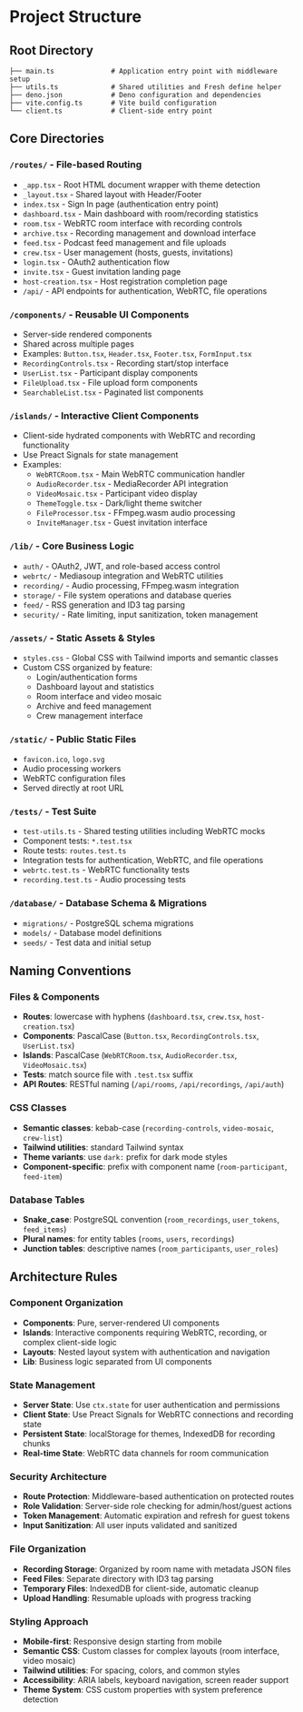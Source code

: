 # Project Structure

## Root Directory

```
├── main.ts              # Application entry point with middleware setup
├── utils.ts             # Shared utilities and Fresh define helper
├── deno.json            # Deno configuration and dependencies
├── vite.config.ts       # Vite build configuration
└── client.ts            # Client-side entry point
```

## Core Directories

### `/routes/` - File-based Routing

- `_app.tsx` - Root HTML document wrapper with theme detection
- `_layout.tsx` - Shared layout with Header/Footer
- `index.tsx` - Sign In page (authentication entry point)
- `dashboard.tsx` - Main dashboard with room/recording statistics
- `room.tsx` - WebRTC room interface with recording controls
- `archive.tsx` - Recording management and download interface
- `feed.tsx` - Podcast feed management and file uploads
- `crew.tsx` - User management (hosts, guests, invitations)
- `login.tsx` - OAuth2 authentication flow
- `invite.tsx` - Guest invitation landing page
- `host-creation.tsx` - Host registration completion page
- `/api/` - API endpoints for authentication, WebRTC, file operations

### `/components/` - Reusable UI Components

- Server-side rendered components
- Shared across multiple pages
- Examples: `Button.tsx`, `Header.tsx`, `Footer.tsx`, `FormInput.tsx`
- `RecordingControls.tsx` - Recording start/stop interface
- `UserList.tsx` - Participant display components
- `FileUpload.tsx` - File upload form components
- `SearchableList.tsx` - Paginated list components

### `/islands/` - Interactive Client Components

- Client-side hydrated components with WebRTC and recording functionality
- Use Preact Signals for state management
- Examples:
  - `WebRTCRoom.tsx` - Main WebRTC communication handler
  - `AudioRecorder.tsx` - MediaRecorder API integration
  - `VideoMosaic.tsx` - Participant video display
  - `ThemeToggle.tsx` - Dark/light theme switcher
  - `FileProcessor.tsx` - FFmpeg.wasm audio processing
  - `InviteManager.tsx` - Guest invitation interface

### `/lib/` - Core Business Logic

- `auth/` - OAuth2, JWT, and role-based access control
- `webrtc/` - Mediasoup integration and WebRTC utilities
- `recording/` - Audio processing, FFmpeg.wasm integration
- `storage/` - File system operations and database queries
- `feed/` - RSS generation and ID3 tag parsing
- `security/` - Rate limiting, input sanitization, token management

### `/assets/` - Static Assets & Styles

- `styles.css` - Global CSS with Tailwind imports and semantic classes
- Custom CSS organized by feature:
  - Login/authentication forms
  - Dashboard layout and statistics
  - Room interface and video mosaic
  - Archive and feed management
  - Crew management interface

### `/static/` - Public Static Files

- `favicon.ico`, `logo.svg`
- Audio processing workers
- WebRTC configuration files
- Served directly at root URL

### `/tests/` - Test Suite

- `test-utils.ts` - Shared testing utilities including WebRTC mocks
- Component tests: `*.test.tsx`
- Route tests: `routes.test.ts`
- Integration tests for authentication, WebRTC, and file operations
- `webrtc.test.ts` - WebRTC functionality tests
- `recording.test.ts` - Audio processing tests

### `/database/` - Database Schema & Migrations

- `migrations/` - PostgreSQL schema migrations
- `models/` - Database model definitions
- `seeds/` - Test data and initial setup

## Naming Conventions

### Files & Components

- **Routes**: lowercase with hyphens (`dashboard.tsx`, `crew.tsx`,
  `host-creation.tsx`)
- **Components**: PascalCase (`Button.tsx`, `RecordingControls.tsx`,
  `UserList.tsx`)
- **Islands**: PascalCase (`WebRTCRoom.tsx`, `AudioRecorder.tsx`,
  `VideoMosaic.tsx`)
- **Tests**: match source file with `.test.tsx` suffix
- **API Routes**: RESTful naming (`/api/rooms`, `/api/recordings`, `/api/auth`)

### CSS Classes

- **Semantic classes**: kebab-case (`recording-controls`, `video-mosaic`,
  `crew-list`)
- **Tailwind utilities**: standard Tailwind syntax
- **Theme variants**: use `dark:` prefix for dark mode styles
- **Component-specific**: prefix with component name (`room-participant`,
  `feed-item`)

### Database Tables

- **Snake_case**: PostgreSQL convention (`room_recordings`, `user_tokens`,
  `feed_items`)
- **Plural names**: for entity tables (`rooms`, `users`, `recordings`)
- **Junction tables**: descriptive names (`room_participants`, `user_roles`)

## Architecture Rules

### Component Organization

- **Components**: Pure, server-rendered UI components
- **Islands**: Interactive components requiring WebRTC, recording, or complex
  client-side logic
- **Layouts**: Nested layout system with authentication and navigation
- **Lib**: Business logic separated from UI components

### State Management

- **Server State**: Use `ctx.state` for user authentication and permissions
- **Client State**: Use Preact Signals for WebRTC connections and recording
  state
- **Persistent State**: localStorage for themes, IndexedDB for recording chunks
- **Real-time State**: WebRTC data channels for room communication

### Security Architecture

- **Route Protection**: Middleware-based authentication on protected routes
- **Role Validation**: Server-side role checking for admin/host/guest actions
- **Token Management**: Automatic expiration and refresh for guest tokens
- **Input Sanitization**: All user inputs validated and sanitized

### File Organization

- **Recording Storage**: Organized by room name with metadata JSON files
- **Feed Files**: Separate directory with ID3 tag parsing
- **Temporary Files**: IndexedDB for client-side, automatic cleanup
- **Upload Handling**: Resumable uploads with progress tracking

### Styling Approach

- **Mobile-first**: Responsive design starting from mobile
- **Semantic CSS**: Custom classes for complex layouts (room interface, video
  mosaic)
- **Tailwind utilities**: For spacing, colors, and common styles
- **Accessibility**: ARIA labels, keyboard navigation, screen reader support
- **Theme System**: CSS custom properties with system preference detection

